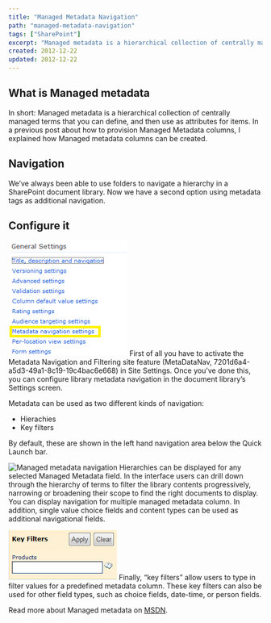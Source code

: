 ```yaml
---
title: "Managed Metadata Navigation"
path: "managed-metadata-navigation"
tags: ["SharePoint"]
excerpt: "Managed metadata is a hierarchical collection of centrally managed terms that you can define, and then use as attributes for items."
created: 2012-12-22
updated: 2012-12-22
---
```


## What is Managed metadata

In short: Managed metadata is a hierarchical collection of centrally managed terms that you can define, and then use as attributes for items. In a previous post about how to provision Managed Metadata columns, I explained how Managed metadata columns can be created.

## Navigation

We’ve always been able to use folders to navigate a hierarchy in a SharePoint document library. Now we have a second option using metadata tags as additional navigation.

## Configure it

![Document library settings](./sitecollectionsettings.png) First of all you have to activate the Metadata Navigation and Filtering site feature (MetaDataNav, 7201d6a4-a5d3-49a1-8c19-19c4bac6e668) in Site Settings. Once you’ve done this, you can configure library metadata navigation in the document library’s Settings screen. 

Metadata can be used as two different kinds of navigation:

* Hierachies
* Key filters

By default, these are shown in the left hand navigation area below the Quick Launch bar.

![Managed metadata navigation](./hieracrchie.png) Hierarchies can be displayed for any selected Managed Metadata field. In the interface users can drill down through the hierarchy of terms to filter the library contents progressively, narrowing or broadening their scope to find the right documents to display. You can display navigation for multiple managed metadata column. In addition, single value choice fields and content types can be used as additional navigational fields.

![Managed metadata filter](./filter.png) Finally, “key filters” allow users to type in filter values for a predefined metadata column. These key filters can also be used for other field types, such as choice fields, date-time, or person fields.

Read more about Managed metadata on [MSDN](http://msdn.microsoft.com/en-us/library/ee559337(v=office.14).aspx).

